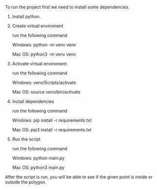 To run the project first we need to install some dependencies.



1) Install python.
2) Create virtual enviroment

    run the following command

    Windows:
    python -m venv venv

    Mac OS:
    python3 -m venv venv

3) Activate virtual enviroment:

    run the following command

    Windows:
    venv/Scripts/activate

    Mac OS:
    source venv/bin/activate

3) Install dependencies

    run the following command

    Windows:
        pip install -r requirements.txt

    Mac OS:
        pip3 install -r requirements.txt


4) Run the script

    run the following command

    Windows:
        python main.py

    Mac OS:
        python3 main.py




After the script is run, you will be able to see if the given point is inside or outside the polygon.